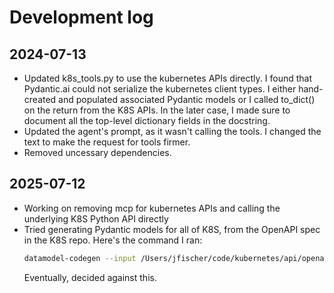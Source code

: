# Development log

## 2024-07-13
* Updated k8s_tools.py to use the kubernetes APIs directly. I found that Pydantic.ai
  could not serialize the kubernetes client types. I either hand-created and populated
  associated Pydantic models or I called to_dict() on the return from the K8S APIs.
  In the later case, I made sure to document all the top-level dictionary fields in the
  docstring.
* Updated the agent's prompt, as it wasn't calling the tools. I changed the text to make
  the request for tools firmer.
* Removed uncessary dependencies.

## 2025-07-12
* Working on removing mcp for kubernetes APIs and calling the underlying K8S Python API directly
* Tried generating Pydantic models for all of K8S, from the OpenAPI spec in the K8S repo. Here's
  the command I ran:
  ```sh
  datamodel-codegen --input /Users/jfischer/code/kubernetes/api/openapi-spec/v3/ --input-file-type openapi --output k8s_models
  ```
  Eventually, decided against this.

